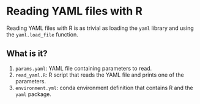 # Reading YAML files with R

Reading YAML files with R is as trivial as loading the `yaml` library and using
the `yaml.load_file` function.


## What is it?

1. `params.yaml`: YAML file containing parameters to read.
1. `read_yaml.R`: R script that reads the YAML file and prints one of the
   parameters.
1. `environment.yml`: conda environment definition that contains R and the
   `yaml` package.
